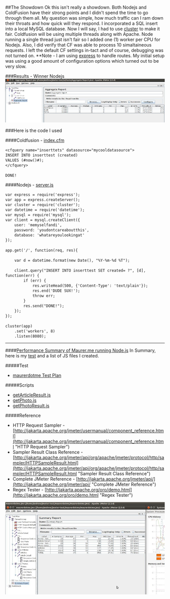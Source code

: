 
##The Showdown
Ok this isn't really a showdown. Both Nodejs and ColdFusion have their strong points and I didn't spend the time to go through them all. My question was simple, how much traffic can I ram down their throats and how quick will they respond. I incorporated a SQL insert into a local MySQL database. Now I will say, I had to use [cluster](http://learnboost.github.com/cluster/) to make it fair. Coldfusion will be using multiple threads along with Apache. Node running a single thread just isn't fair so I added one (1) worker per CPU for Nodejs. Also, I did verify that CF was able to process 10 simaltaineous requests. I left the default CF settings in-tact and of course, debugging was not turned on. **Note - I am using [express](https://github.com/visionmedia/express) to handle routes. My initial setup was using a good amount of configuration options which turned out to be very slow.


###Results - Winner Nodejs
![ColdFusion vs Nodejs with MySQL INSERT](/articles/2011110403/coldfusion-vs-nodejs-performance.jpg)

###Here is the code I used

####Coldfusion - [index.cfm](/articles/2011110403/coldfusion.cfm.txt)
	
	<cfquery name="inserttets" datasource="mycooldatasource">
	INSERT INTO inserttest (created)
	VALUES (#now()#);
	</cfquery>

	DONE!


####Nodejs - [server.js](/articles/2011110403/node.js.txt)	

	var express = require('express');
	var app = express.createServer();
	var cluster = require('cluster');
	var datetime = require('datetime');
	var mysql = require('mysql');
	var client = mysql.createClient({
		user: 'memyselfandi',
		password: 'youdontcareaboutthis',
		database: 'whatareyoulookingat'
	});

	app.get('/', function(req, res){
		
		var d = datetime.format(new Date(), "%Y-%m-%d %T");

		client.query("INSERT INTO inserttest SET created= ?", [d], function(err) {
			if (err) {
				res.writeHead(500, {'Content-Type': 'text/plain'});
				res.end('DUDE SUX!');
				throw err;
			}
			res.send("DONE!");
		});
	});

	cluster(app)
		.set('workers', 8)
		.listen(8080);



-----------------------------

####[Performance Summary of Maurer.me running Node.js](/articles/2011110403/jmeter-nodejs-performance-summary.jpg)
In Summary, here is my [test](/articles/2011110403/jmeter-intro.js) and a list of JS files I created.

#####Test
* [maurerdotme Test Plan](/articles/2011110403/maurerdotme.jmx.xml)

#####Scripts
* [getArticleResult.js](/articles/2011110403/getArticleResult.js)
* [getPhoto.js](/articles/2011110403/getPhoto.js)
* [getPhotoResult.js](/articles/2011110403/getPhotoResult.js)

#####Reference
* HTTP Request Sampler - [http://jakarta.apache.org/jmeter/usermanual/component_reference.html](http://jakarta.apache.org/jmeter/usermanual/component_reference.html "HTTP Request Sampler")
* Sampler Result Class Reference - [http://jakarta.apache.org/jmeter/api/org/apache/jmeter/protocol/http/sampler/HTTPSampleResult.html](http://jakarta.apache.org/jmeter/api/org/apache/jmeter/protocol/http/sampler/HTTPSampleResult.html "Sampler Result Class Reference")
* Complete JMeter Reference - [http://jakarta.apache.org/jmeter/api/](http://jakarta.apache.org/jmeter/api/ "Complete JMeter Reference")
* Regex Tester - [http://jakarta.apache.org/oro/demo.html](http://jakarta.apache.org/oro/demo.html "Regex Tester")

[![Performance Summary of Maurer.me running Node.js](/articles/2011110403/jmeter-nodejs-performance-summary-fit.jpg)](/articles/2011110403/jmeter-nodejs-performance-summary.jpg)

